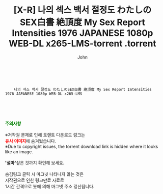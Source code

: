 ﻿---
layout: post
title:  "                   [X-R] 나의 섹스 백서 절정도 わたしのSEX白書 絶頂度 My Sex Report Intensities 1976 JAPANESE 1080p WEB-DL x265-LMS-torrent                .torrent"
author: John
categories: [ 영화 ]
tags: [  ]
image:  
description: "                   [X-R] 나의 섹스 백서 절정도 わたしのSEX白書 絶頂度 My Sex Report Intensities 1976 JAPANESE 1080p WEB-DL x265-LMS-torrent                 torrent 정보 공유"
toc: true
toc_sticky: true
---

<br>

        나의 섹스 백서 절정도 わたしのSEX白書 絶頂度 My Sex Report Intensities 1976 JAPANESE 1080p WEB-DL x265-LMS  
    
<br><br><br>
<p data-ke-size="size16"><b><span style="color: green;">주의사항</span></b><br /><br />※저작권 문제로 인해 토렌트 다운로드 링크는<br /><b><span style="color: red;">유사 이미지</span></b>에 숨겨뒀습니다.<br />※Due to copyright issues, the torrent download link is hidden where it looks like an image.<br /><br /><b>'설마'</b>싶은 것까지 확인해 보세요.<br /><br />숨김링크 클릭 시 마그넷 나타나지 않는 것은<br />저작권으로 인한 링크만료 자료로<br />1시간 간격으로 봇에 의해 마그넷 주소 갱신됩니다.</p>

